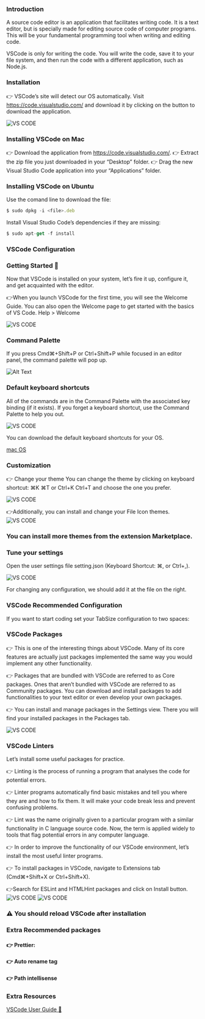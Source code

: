 ### Introduction
A source code editor is an application that facilitates writing code. It is a text editor, but is specially made for editing source code of computer programs. This will be your fundamental programming tool when writing and editing code.

VSCode is only for writing the code. You will write the code, save it to your file system, and then run the code with a different application, such as Node.js.

### Installation
👉 VSCode’s site will detect our OS automatically. Visit https://code.visualstudio.com/ and download it by clicking on the button to download the application.

![VS CODE](./images/vscode.jpg)

### Installing VSCode on Mac
👉 Download the application from https://code.visualstudio.com/.
👉 Extract the zip file you just downloaded in your “Desktop” folder.
👉 Drag the new Visual Studio Code application into your “Applications” folder.
### Installing VSCode on Ubuntu
Use the comand line to download the file:
```js
$ sudo dpkg -i <file>.deb
```
Install Visual Studio Code’s dependencies if they are missing:
```js
$ sudo apt-get -f install
```
### VSCode Configuration
### Getting Started 🤔
Now that VSCode is installed on your system, let’s fire it up, configure it, and get acquainted with the editor.

👉When you launch VSCode for the first time, you will see the Welcome Guide. You can also open the Welcome page to get started with the basics of VS Code. Help > Welcome

![VS CODE](./images/vscode2.jpg)

### Command Palette
If you press Cmd⌘+Shift+P or Ctrl+Shift+P while focused in an editor panel, the command palette will pop up.

![Alt Text](https://user-images.githubusercontent.com/23629340/33935336-dec8c668-dffb-11e7-943e-63ed5e9c8e99.gif)

### Default keyboard shortcuts
All of the commands are in the Command Palette with the associated key binding (if it exists). If you forget a keyboard shortcut, use the Command Palette to help you out.

![VS CODE](./images/vscode4.jpg)

You can download the default keyboard shortcuts for your OS.

[mac OS](https://code.visualstudio.com/shortcuts/keyboard-shortcuts-macos.pdf)

### Customization
👉 Change your theme
You can change the theme by clicking on keyboard shortcut: ⌘K ⌘T or Ctrl+K Ctrl+T and choose the one you prefer.

![VS CODE](./images/vscode5.jpg)

👉Additionally, you can install and change your File Icon themes.
![VS CODE](./images/vscode6.jpg)

### You can install more themes from the extension Marketplace.

### Tune your settings
Open the user settings file setting.json (Keyboard Shortcut: ⌘, or Ctrl+,).

![VS CODE](./images/vscode7.jpg)

For changing any configuration, we should add it at the file on the right.

### VSCode Recommended Configuration

If you want to start coding  set your TabSize configuration to two spaces:

### VSCode Packages
👉 This is one of the interesting things about VSCode. Many of its core features are actually just packages implemented the same way you would implement any other functionality.

👉 Packages that are bundled with VSCode are referred to as Core packages. Ones that aren’t bundled with VSCode are referred to as Community packages. You can download and install packages to add functionalities to your text editor or even develop your own packages.

👉 You can install and manage packages in the Settings view. There you will find your installed packages in the Packages tab.

![VS CODE](./images/vscode8.jpg)

### VSCode Linters
Let’s install some useful packages for practice.

👉 Linting is the process of running a program that analyses the code for potential errors.

👉 Linter programs automatically find basic mistakes and tell you where they are and how to fix them. It will make your code break less and prevent confusing problems.

👉 Lint was the name originally given to a particular program with a similar functionality in C language source code. Now, the term is applied widely to tools that flag potential errors in any computer language.

👉 In order to improve the functionality of our VSCode environment, let’s install the most useful linter programs.

👉 To install packages in VSCode, navigate to Extensions tab (Cmd⌘+Shift+X or Ctrl+Shift+X).

👉Search for ESLint and HTMLHint packages and click on Install button.
![VS CODE](./images/vscode9.jpg)
![VS CODE](./images/vscode10.jpg)

### ⚠️ You should reload VSCode after installation

### Extra Recommended packages
#### 👉 Prettier:
#### 👉 Auto rename tag
#### 👉 Path intellisense

### Extra Resources
[VSCode User Guide 🚀](https://code.visualstudio.com/docs/editor/codebasics)


